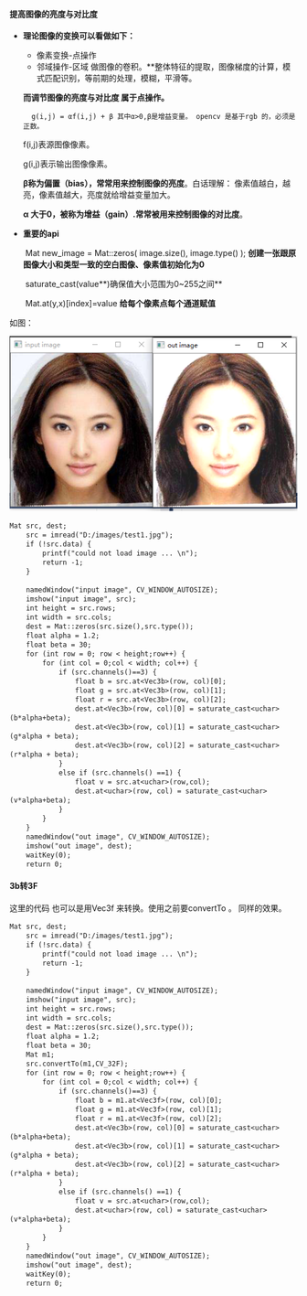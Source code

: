 #### 提高图像的亮度与对比度

- **理论图像的变换可以看做如下：**

  - 像素变换-点操作
  - 邻域操作-区域  做图像的卷积。**整体特征的提取，图像梯度的计算，模式匹配识别，等前期的处理，模糊，平滑等。

  **而调节图像的亮度与对比度 属于点操作。**

   

  ```
  	g(i,j) = αf(i,j) + β 其中α>0,β是增益变量。 opencv 是基于rgb 的，必须是正数。
  ```

  f(i,j)表源图像像素。

  g(i,j)表示输出图像像素。

  **β称为偏置（bias），常常用来控制图像的亮度**。白话理解： 像素值越白，越亮，像素值越大，亮度就给增益变量加大。

  **α 大于0，被称为增益（gain）.常常被用来控制图像的对比度**。

- **重要的api**

  ​	Mat new_image = Mat::zeros( image.size(), image.type() ); **创建一张跟原图像大小和类型一致的空白图像、像素值初始化为0**

  

  ​	 saturate_cast<uchar>(value**)确保值大小范围为0~255之间**

  

  ​	Mat.at<Vec3b>(y,x)[index]=value **给每个像素点每个通道赋值**



如图：



![](01.png)



```
Mat src, dest;
	src = imread("D:/images/test1.jpg");
	if (!src.data) {
		printf("could not load image ... \n");
		return -1;
	}

	namedWindow("input image", CV_WINDOW_AUTOSIZE);
	imshow("input image", src);
	int height = src.rows;
	int width = src.cols;
	dest = Mat::zeros(src.size(),src.type());
	float alpha = 1.2;
	float beta = 30;
	for (int row = 0; row < height;row++) {
		for (int col = 0;col < width; col++) {
			if (src.channels()==3) {
				float b = src.at<Vec3b>(row, col)[0];
				float g = src.at<Vec3b>(row, col)[1];
				float r = src.at<Vec3b>(row, col)[2];
				dest.at<Vec3b>(row, col)[0] = saturate_cast<uchar>(b*alpha+beta);
				dest.at<Vec3b>(row, col)[1] = saturate_cast<uchar>(g*alpha + beta);
				dest.at<Vec3b>(row, col)[2] = saturate_cast<uchar>(r*alpha + beta);
			}
			else if (src.channels() ==1) {
				float v = src.at<uchar>(row,col);
				dest.at<uchar>(row, col) = saturate_cast<uchar>(v*alpha+beta);
			}
		}
	}
	namedWindow("out image", CV_WINDOW_AUTOSIZE);
	imshow("out image", dest);
	waitKey(0);
	return 0;
```

#### 3b转3F

这里的代码 也可以是用Vec3f 来转换。使用之前要convertTo 。 同样的效果。

```
Mat src, dest;
	src = imread("D:/images/test1.jpg");
	if (!src.data) {
		printf("could not load image ... \n");
		return -1;
	}

	namedWindow("input image", CV_WINDOW_AUTOSIZE);
	imshow("input image", src);
	int height = src.rows;
	int width = src.cols;
	dest = Mat::zeros(src.size(),src.type());
	float alpha = 1.2;
	float beta = 30;
	Mat m1;
	src.convertTo(m1,CV_32F);
	for (int row = 0; row < height;row++) {
		for (int col = 0;col < width; col++) {
			if (src.channels()==3) {
				float b = m1.at<Vec3f>(row, col)[0];
				float g = m1.at<Vec3f>(row, col)[1];
				float r = m1.at<Vec3f>(row, col)[2];
				dest.at<Vec3b>(row, col)[0] = saturate_cast<uchar>(b*alpha+beta);
				dest.at<Vec3b>(row, col)[1] = saturate_cast<uchar>(g*alpha + beta);
				dest.at<Vec3b>(row, col)[2] = saturate_cast<uchar>(r*alpha + beta);
			}
			else if (src.channels() ==1) {
				float v = src.at<uchar>(row,col);
				dest.at<uchar>(row, col) = saturate_cast<uchar>(v*alpha+beta);
			}
		}
	}
	namedWindow("out image", CV_WINDOW_AUTOSIZE);
	imshow("out image", dest);
	waitKey(0);
	return 0;
```





